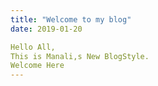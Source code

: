 ```yaml
---
title: "Welcome to my blog"
date: 2019-01-20

Hello All,
This is Manali,s New BlogStyle.
Welcome Here
---
```

